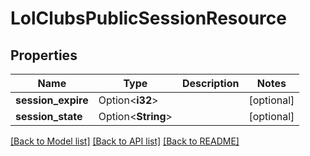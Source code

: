 # LolClubsPublicSessionResource

## Properties

Name | Type | Description | Notes
------------ | ------------- | ------------- | -------------
**session_expire** | Option<**i32**> |  | [optional]
**session_state** | Option<**String**> |  | [optional]

[[Back to Model list]](../README.md#documentation-for-models) [[Back to API list]](../README.md#documentation-for-api-endpoints) [[Back to README]](../README.md)


